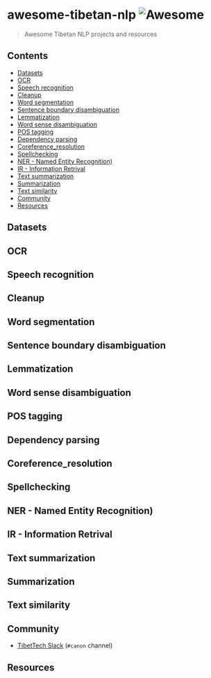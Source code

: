 # awesome-tibetan-nlp ![Awesome](https://cdn.rawgit.com/sindresorhus/awesome/d7305f38d29fed78fa85652e3a63e154dd8e8829/media/badge.svg)

> Awesome Tibetan NLP projects and resources

## Contents
- [Datasets](#Datasets)
- [OCR](#OCR)
- [Speech recognition](#Speech_recognition)
- [Cleanup](#Cleanup)
- [Word segmentation](#Word_segmentation)
- [Sentence boundary disambiguation](#Sentence_boundary_disambiguation)
- [Lemmatization](#Lemmatization)
- [Word sense disambiguation](#Word_sense_disambiguation)
- [POS tagging](#POS_tagging)
- [Dependency parsing](#Dependency_parsing)
- [Coreference_resolution](#Coreference_resolution)
- [Spellchecking](#Spellchecking)
- [NER - Named Entity Recognition)](#NER)
- [IR - Information Retrival](#OCR)
- [Text summarization](#Text_summarization)
- [Summarization](#Summarization)
- [Text similarity](#Text_similarity)
- [Community](#community)
- [Resources](#resources)

## Datasets

## OCR

## Speech recognition

## Cleanup

## Word segmentation

## Sentence boundary disambiguation

## Lemmatization

## Word sense disambiguation

## POS tagging

## Dependency parsing

## Coreference_resolution

## Spellchecking

## NER - Named Entity Recognition)

## IR - Information Retrival

## Text summarization

## Summarization

## Text similarity

## Community

- [TibetTech Slack](https://tibettech.slack.com/messages/CDHUL2PR6/) (`#canon` channel)

## Resources
